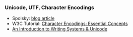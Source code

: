 ### Unicode, UTF, Character Encodings
* Spolsky: [blog article](http://www.joelonsoftware.com/articles/Unicode.html)
* W3C Tutorial: [Character Encodings: Essential Concepts](http://www.w3.org/International/articles/definitions-characters/)
* [An Introduction to Writing Systems & Unicode](https://r12a.github.io/scripts/tutorial/)
